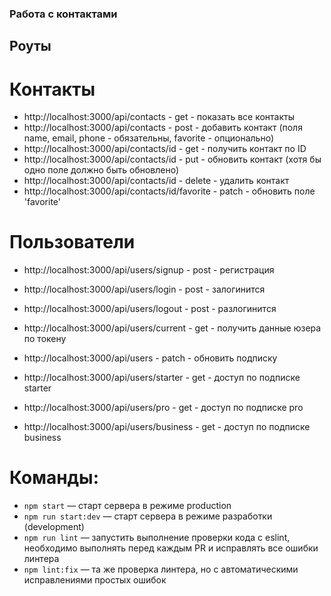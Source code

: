 ### Работа с контактами

## Роуты

# Контакты

- http://localhost:3000/api/contacts - get - показать все контакты
- http://localhost:3000/api/contacts - post - добавить контакт (поля name, email, phone - обязательны, favorite - опционально)
- http://localhost:3000/api/contacts/id - get - получить контакт по ID
- http://localhost:3000/api/contacts/id - put - обновить контакт (хотя бы одно поле должно быть обновлено)
- http://localhost:3000/api/contacts/id - delete - удалить контакт
- http://localhost:3000/api/contacts/id/favorite - patch - обновить поле 'favorite'

# Пользователи

- http://localhost:3000/api/users/signup - post - регистрация

- http://localhost:3000/api/users/login - post - залогинится

- http://localhost:3000/api/users/logout - post - разлогинится

- http://localhost:3000/api/users/current - get - получить данные юзера по токену

- http://localhost:3000/api/users - patch - обновить подписку

- http://localhost:3000/api/users/starter - get - доступ по подписке starter

- http://localhost:3000/api/users/pro - get - доступ по подписке pro

- http://localhost:3000/api/users/business - get - доступ по подписке business

# Команды:

- `npm start` &mdash; старт сервера в режиме production
- `npm run start:dev` &mdash; старт сервера в режиме разработки (development)
- `npm run lint` &mdash; запустить выполнение проверки кода с eslint, необходимо выполнять перед каждым PR и исправлять все ошибки линтера
- `npm lint:fix` &mdash; та же проверка линтера, но с автоматическими исправлениями простых ошибок
